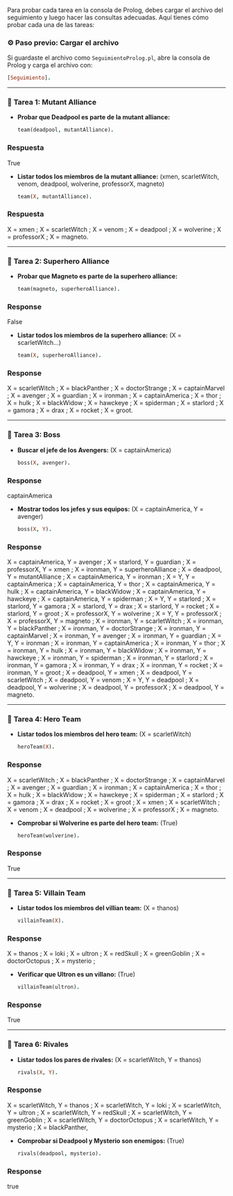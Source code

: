 Para probar cada tarea en la consola de Prolog, debes cargar el archivo del seguimiento y luego hacer las consultas adecuadas. Aquí tienes cómo probar cada una de las tareas:

### ⚙️ **Paso previo: Cargar el archivo**
Si guardaste el archivo como `SeguimientoProlog.pl`, abre la consola de Prolog y carga el archivo con:

```prolog
[Seguimiento].
```

---

### 🔹 **Tarea 1: Mutant Alliance**
- **Probar que Deadpool es parte de la mutant alliance:**
  ```prolog
  team(deadpool, mutantAlliance).
  ```
### Respuesta
True

- **Listar todos los miembros de la mutant alliance:** (xmen, scarletWitch, venom, deadpool, wolverine, professorX, magneto)
  ```prolog
  team(X, mutantAlliance).
  ```
### Respuesta
X = xmen ;
X = scarletWitch ;
X = venom ;
X = deadpool ;
X = wolverine ;
X = professorX ;
X = magneto.

---

### 🔹 **Tarea 2: Superhero Alliance**
- **Probar que Magneto es parte de la superhero alliance:**
  ```prolog
  team(magneto, superheroAlliance).
  ```
### Response
False

- **Listar todos los miembros de la superhero alliance:** (X = scarletWitch...)
  ```prolog
  team(X, superheroAlliance).
  ```
### Response
X = scarletWitch ;
X = blackPanther ;
X = doctorStrange ;
X = captainMarvel ;
X = avenger ;
X = guardian ;
X = ironman ;
X = captainAmerica ;
X = thor ;
X = hulk ;
X = blackWidow ;
X = hawckeye ;
X = spiderman ;
X = starlord ;
X = gamora ;
X = drax ;
X = rocket ;
X = groot.

---

### 🔹 **Tarea 3: Boss**
- **Buscar el jefe de los Avengers:** (X = captainAmerica)
  ```prolog
  boss(X, avenger).
  ```
### Response
captainAmerica

- **Mostrar todos los jefes y sus equipos:** (X = captainAmerica, Y = avenger)
  ```prolog
  boss(X, Y).
  ```
### Response
X = captainAmerica,
Y = avenger ;
X = starlord,
Y = guardian ;
X = professorX,
Y = xmen ;
X = ironman,
Y = superheroAlliance ;
X = deadpool,
Y = mutantAlliance ;
X = captainAmerica,
Y = ironman ;
X = Y, Y = captainAmerica ;
X = captainAmerica,
Y = thor ;
X = captainAmerica,
Y = hulk ;
X = captainAmerica,
Y = blackWidow ;
X = captainAmerica,
Y = hawckeye ;
X = captainAmerica,
Y = spiderman ;
X = Y, Y = starlord ;
X = starlord,
Y = gamora ;
X = starlord,
Y = drax ;
X = starlord,
Y = rocket ;
X = starlord,
Y = groot ;
X = professorX,
Y = wolverine ;
X = Y, Y = professorX ;
X = professorX,
Y = magneto ;
X = ironman,
Y = scarletWitch ;
X = ironman,
Y = blackPanther ;
X = ironman,
Y = doctorStrange ;
X = ironman,
Y = captainMarvel ;
X = ironman,
Y = avenger ;
X = ironman,
Y = guardian ;
X = Y, Y = ironman ;
X = ironman,
Y = captainAmerica ;
X = ironman,
Y = thor ;
X = ironman,
Y = hulk ;
X = ironman,
Y = blackWidow ;
X = ironman,
Y = hawckeye ;
X = ironman,
Y = spiderman ;
X = ironman,
Y = starlord ;
X = ironman,
Y = gamora ;
X = ironman,
Y = drax ;
X = ironman,
Y = rocket ;
X = ironman,
Y = groot ;
X = deadpool,
Y = xmen ;
X = deadpool,
Y = scarletWitch ;
X = deadpool,
Y = venom ;
X = Y, Y = deadpool ;
X = deadpool,
Y = wolverine ;
X = deadpool,
Y = professorX ;
X = deadpool,
Y = magneto.

---

### 🔹 **Tarea 4: Hero Team**
- **Listar todos los miembros del hero team:** (X = scarletWitch)
  ```prolog
  heroTeam(X).
  ```
### Response
X = scarletWitch ;
X = blackPanther ;
X = doctorStrange ;
X = captainMarvel ;
X = avenger ;
X = guardian ;
X = ironman ;
X = captainAmerica ;
X = thor ;
X = hulk ;
X = blackWidow ;
X = hawckeye ;
X = spiderman ;
X = starlord ;
X = gamora ;
X = drax ;
X = rocket ;
X = groot ;
X = xmen ;
X = scarletWitch ;
X = venom ;
X = deadpool ;
X = wolverine ;
X = professorX ;
X = magneto.

- **Comprobar si Wolverine es parte del hero team:** (True)
  ```prolog
  heroTeam(wolverine).
  ```
### Response
True

---

### 🔹 **Tarea 5: Villain Team**
- **Listar todos los miembros del villian team:** (X = thanos)
  ```prolog
  villainTeam(X).
  ```
### Response
X = thanos ;
X = loki ;
X = ultron ;
X = redSkull ;
X = greenGoblin ;
X = doctorOctopus ;
X = mysterio ;

- **Verificar que Ultron es un villano:** (True)
  ```prolog
  villainTeam(ultron).
  ```
### Response
True

---

### 🔹 **Tarea 6: Rivales**
- **Listar todos los pares de rivales:** (X = scarletWitch, Y = thanos)
  ```prolog
  rivals(X, Y).
  ```
### Response
X = scarletWitch,
Y = thanos ;
X = scarletWitch,
Y = loki ;
X = scarletWitch,
Y = ultron ;
X = scarletWitch,
Y = redSkull ;
X = scarletWitch,
Y = greenGoblin ;
X = scarletWitch,
Y = doctorOctopus ;
X = scarletWitch,
Y = mysterio ;
X = blackPanther,

- **Comprobar si Deadpool y Mysterio son enemigos:** (True)
  ```prolog
  rivals(deadpool, mysterio).
  ```
### Response
true